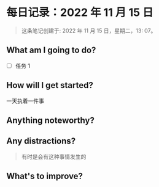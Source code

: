 # 每日记录：2022 年 11 月 15 日

> 这条笔记创建于: 2022 年 11 月 15 日，星期二，13: 07。

## What am I going to do?

- [ ] 任务 1

## How will I get started?

一天执着一件事

## Anything noteworthy?

<!-- 记单词 -->
<!-- 30 days of xxx -->
<!-- 一日一句 -->
<!-- 一日一歌 -->

## Any distractions?

> 有时是会有这种事情发生的

## What's to improve?
